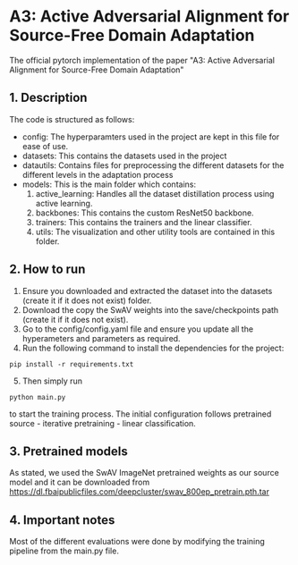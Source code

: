 # A3: Active Adversarial Alignment for Source-Free Domain Adaptation

The official pytorch implementation of the paper "A3: Active Adversarial Alignment for Source-Free Domain Adaptation"

## 1. Description
The code is structured as follows:
* config: The hyperparamters used in the project are kept in this file for ease of use.
* datasets: This contains the datasets used in the project
* datautils: Contains files for preprocessing the different datasets for the different levels in the adaptation process
* models: This is the main folder which contains:
    1. active_learning: Handles all the dataset distillation process using active learning.
    2. backbones: This contains the custom ResNet50 backbone.
    3. trainers: This contains the trainers and the linear classifier.
    4. utils: The visualization and other utility tools are contained in this folder.


## 2. How to run
1. Ensure you downloaded and extracted the dataset into the datasets (create it if it does not exist) folder.
2. Download the copy the SwAV weights into the save/checkpoints path (create it if it does not exist).
3. Go to the config/config.yaml file and ensure you update all the hyperameters and parameters as required.
4. Run the following command to install the dependencies for the project:

```
pip install -r requirements.txt
```

5. Then simply run 
```
python main.py
```
to start the training process. The initial configuration follows pretrained source - iterative pretraining - linear classification.

## 3. Pretrained models
As stated, we used the SwAV ImageNet pretrained weights as our source model and it can be downloaded from https://dl.fbaipublicfiles.com/deepcluster/swav_800ep_pretrain.pth.tar 

## 4. Important notes
Most of the different evaluations were done by modifying the training pipeline from the main.py file.
